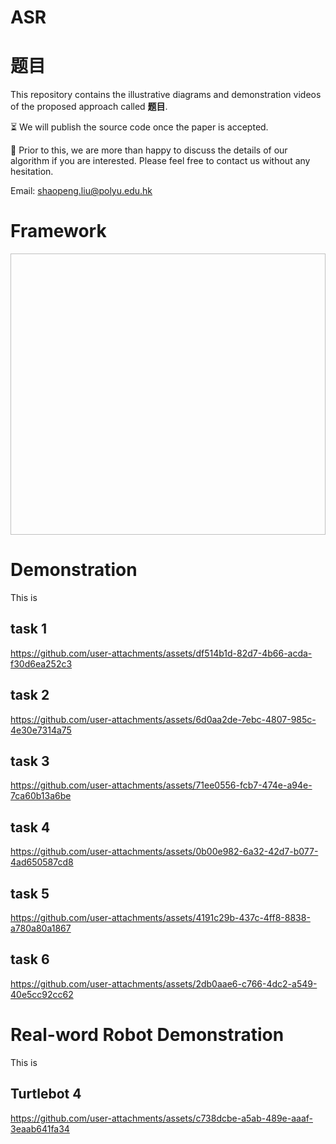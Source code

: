 # ASR

# 题目
This repository contains the illustrative diagrams and demonstration videos of the proposed approach called **题目**. 

:hourglass_flowing_sand: We will publish the source code once the paper is accepted. 

:beer: Prior to this, we are more than happy to discuss the details of our algorithm if you are interested. Please feel free to contact us without any hesitation.

Email: shaopeng.liu@polyu.edu.hk

# Framework

<p align="center">
<img src=" " height= "450" width="900">
</p>


# Demonstration
This is 

## task 1
https://github.com/user-attachments/assets/df514b1d-82d7-4b66-acda-f30d6ea252c3

## task 2
https://github.com/user-attachments/assets/6d0aa2de-7ebc-4807-985c-4e30e7314a75

## task 3
https://github.com/user-attachments/assets/71ee0556-fcb7-474e-a94e-7ca60b13a6be

## task 4
https://github.com/user-attachments/assets/0b00e982-6a32-42d7-b077-4ad650587cd8

## task 5
https://github.com/user-attachments/assets/4191c29b-437c-4ff8-8838-a780a80a1867

## task 6
https://github.com/user-attachments/assets/2db0aae6-c766-4dc2-a549-40e5cc92cc62



# Real-word Robot Demonstration
This is 
## Turtlebot 4
https://github.com/user-attachments/assets/c738dcbe-a5ab-489e-aaaf-3eaab641fa34
